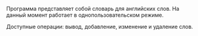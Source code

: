 Программа представляет собой словарь для английских слов.
На данный момент работает в однопользовательском режиме.

Доступные операции: вывод, добавление, изменение и удаление слов.

